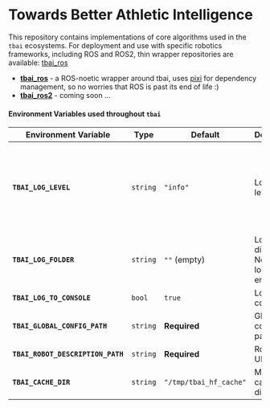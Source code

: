 # Towards Better Athletic Intelligence
This repository contains implementations of core algorithms used in the `tbai` ecosystems. For deployment and use with specific robotics frameworks, including ROS and ROS2, thin wrapper repositories are available: [tbai_ros](https://github.com/lnotspotl/tbai_ros)

- [**tbai_ros**](https://github.com/lnotspotl/tbai_ros) - a ROS-noetic wrapper around tbai, uses [pixi](pixi.sh) for dependency management, so no worries that ROS is past its end of life :)
- [**tbai_ros2**]() - coming soon ...

#### Environment Variables used throughout `tbai`

| Environment Variable | Type | Default | Description | Usage |
|---------------------|------|---------|-------------|-------|
| **`TBAI_LOG_LEVEL`** | `string` | `"info"` | Logging level | Log verbosity. Values: `"trace"`, `"debug"`, `"info"`, `"warn"`, `"error"`, `"critical"` |
| **`TBAI_LOG_FOLDER`** | `string` | `""` (empty) | Log file directory. No file logging if empty | Logs saved here if set |
| **`TBAI_LOG_TO_CONSOLE`** | `bool` | `true` | Log to console | Show logs in terminal |
| **`TBAI_GLOBAL_CONFIG_PATH`** | `string` | **Required** | Global config file path | Main YAML config file |
| **`TBAI_ROBOT_DESCRIPTION_PATH`** | `string` | **Required** | Robot URDF path | Robot model file |
| **`TBAI_CACHE_DIR`** | `string` | `"/tmp/tbai_hf_cache"` | Model cache directory | For downloaded models |
